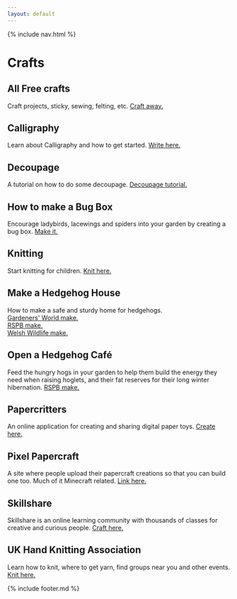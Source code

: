 ```yaml
---
layout: default
---
```


{% include nav.html %}

# Crafts

## All Free crafts
Craft projects, sticky, sewing, felting, etc. [Craft away.](https://www.allfreecrafts.com/?fbclid=IwAR0dYSQIlJL8DQKfcMu3ajPv6ELahAHWTdXyWjqZDQMgzqmbyDPq8LL-GuI)

## Calligraphy
Learn about Calligraphy and how to get started. [Write here.](https://www.calligraphy-skills.com/?fbclid=IwAR24c8iIy_DFwArzOG768bjgny8LpE_TqnB7R0O1u47mkOfBboUPti9-3LI)

## Decoupage
A tutorial on how to do some decoupage. [Decoupage tutorial.](https://www.hodderscape.co.uk/decoupage-tutorial/?fbclid=IwAR0CIvWboB0qzgxRQDNpB-F9ZrOEAy4cHlMeeqwJLv4iD73-4906eqHJnHs)

## How to make a Bug Box
Encourage ladybirds, lacewings and spiders into your garden by creating a bug box. [Make it.](https://www.gardenersworld.com/how-to/diy/how-to-make-a-bug-box/)

## Knitting
Start knitting for children. [Knit here.](https://blog.tincanknits.com/2015/09/03/teaching-kids-to-knit/?fbclid=IwAR2YfIU7PjR1SL5dQIsDP8fsg5ehSFK7UgRB9fKAF-OUj36vE8B6XDKpMPs)

## Make a Hedgehog House
How to make a safe and sturdy home for hedgehogs.
<br>[Gardeners' World make.](https://www.gardenersworld.com/how-to/diy/how-to-make-a-hedgehog-house/)
<br>[RSPB make.](https://www.rspb.org.uk/get-involved/activities/give-nature-a-home-in-your-garden/garden-activities/giveahogahome/)
<br>[Welsh Wildlife make.](https://www.welshwildlife.org/wp-content/uploads/2011/07/Hedghog-box-leaflet.pdf)

## Open a Hedgehog Café
Feed the hungry hogs in your garden to help them build the energy they need when raising hoglets, and their fat reserves for their long winter hibernation. [RSPB make.](https://www.rspb.org.uk/get-involved/activities/give-nature-a-home-in-your-garden/garden-activities/openahedgehogcafe/)

## Papercritters
An online application for creating and sharing digital paper toys. [Create here.](http://www.papercritters.com/pc.php)

## Pixel Papercraft
A site where people upload their papercraft creations so that you can build one too. Much of it Minecraft related. [Link here.](http://www.pixelpapercraft.com)

## Skillshare
Skillshare is an online learning community with thousands of classes for creative and curious people. [Craft here.](https://www.skillshare.com/browse/crafts?fbclid=IwAR0twioK30S0sM59DshEC--w01Mpvg3rwzvv8x-kLWlfYBWmXhSnjUt9XGA)

## UK Hand Knitting Association
Learn how to knit, where to get yarn, find groups near you and other events. [Knit here.](https://www.ukhandknitting.com/?fbclid=IwAR0rU00Is3h94-2LuwFBp265uzKWaP52Qtzf5rS0VbFBELuSgYYJIRDXaPc)

{% include footer.md %}
